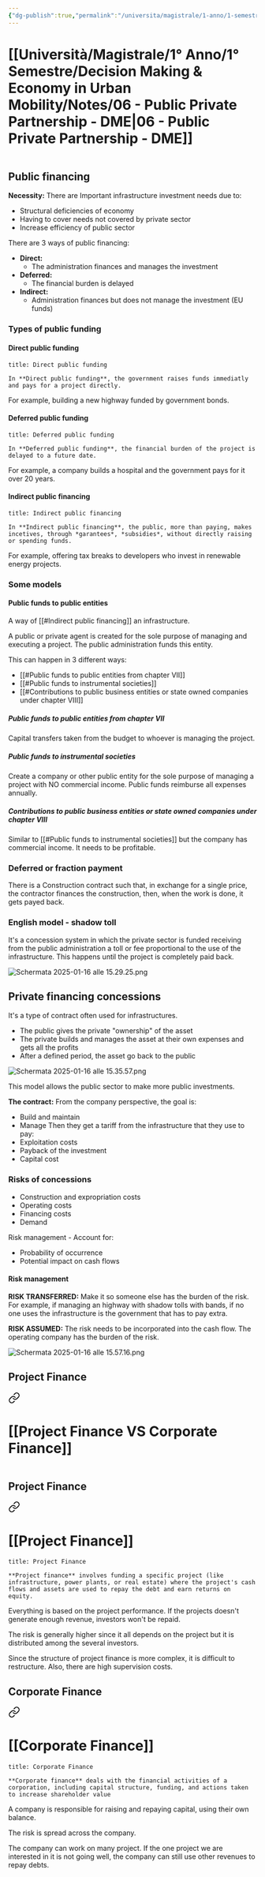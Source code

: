 ```yaml
---
{"dg-publish":true,"permalink":"/universita/magistrale/1-anno/1-semestre/decision-making-and-economy-in-urban-mobility/notes/06-public-private-partnership-dme/","tags":["UNI"]}
---
```


# [[Università/Magistrale/1° Anno/1° Semestre/Decision Making & Economy in Urban Mobility/Notes/06 - Public Private Partnership - DME\|06 - Public Private Partnership - DME]]

```table-of-contents
```

## Public financing

**Necessity:** There are Important infrastructure investment needs due to: 
- Structural deficiencies of economy
- Having to cover needs not covered by private sector
- Increase efficiency of public sector

There are 3 ways of public financing:
- **Direct:**
	- The administration finances and manages the investment
- **Deferred:**
	- The financial burden is delayed
- **Indirect:**
	- Administration finances but does not manage the investment (EU funds)

### Types of public funding
#### Direct public funding

```ad-Definizione
title: Direct public funding

In **Direct public funding**, the government raises funds immediatly and pays for a project directly.

```

For example, building a new highway funded by government bonds.

#### Deferred public funding

```ad-Definizione
title: Deferred public funding

In **Deferred public funding**, the financial burden of the project is delayed to a future date.

```

For example, a company builds a hospital and the government pays for it over 20 years.

#### Indirect public financing

```ad-Definizione
title: Indirect public financing

In **Indirect public financing**, the public, more than paying, makes incetives, through *garantees*, *subsidies*, without directly raising or spending funds.
```

For example, offering tax breaks to developers who invest in renewable energy projects.

### Some models

#### Public funds to public entities

A way of [[#Indirect public financing]] an infrastructure.

A public or private agent is created for the sole purpose of managing and executing a project. The public administration funds this entity.

This can happen in 3 different ways:
- [[#Public funds to public entities from chapter VII]]
- [[#Public funds to instrumental societies]]
- [[#Contributions to public business entities or state owned companies under chapter VIII]]

##### Public funds to public entities from chapter VII

Capital transfers taken from the budget to whoever is managing the project.

##### Public funds to instrumental societies

Create a company or other public entity for the sole purpose of managing a project with NO commercial income. Public funds reimburse all expenses annually.

##### Contributions to public business entities or state owned companies under chapter VIII

Similar to [[#Public funds to instrumental societies]] but the company has commercial income. It needs to be profitable.

### Deferred or fraction payment

There is a Construction contract such that, in exchange for a single price, the contractor finances the construction, then, when the work is done, it gets payed back.

### English model - shadow toll

It's a concession system in which the private sector is funded receiving from the public administration a toll or fee proportional to the use of the infrastructure. This happens until the project is completely paid back.

![Schermata 2025-01-16 alle 15.29.25.png](/img/user/Universit%C3%A0/Magistrale/1%C2%B0%20Anno/1%C2%B0%20Semestre/Decision%20Making%20&%20Economy%20in%20Urban%20Mobility/Notes/Allegati/Schermata%202025-01-16%20alle%2015.29.25.png)

## Private financing concessions

It's a type of contract often used for infrastructures.

- The public gives the private "ownership" of the asset
- The private builds and manages the asset at their own expenses and gets all the profits
- After a defined period, the asset go back to the public

![Schermata 2025-01-16 alle 15.35.57.png](/img/user/Universit%C3%A0/Magistrale/1%C2%B0%20Anno/1%C2%B0%20Semestre/Decision%20Making%20&%20Economy%20in%20Urban%20Mobility/Notes/Allegati/Allegati/Schermata%202025-01-16%20alle%2015.35.57.png)

This model allows the public sector to make more public investments. 

**The contract:**
From the company perspective, the goal is:
- Build and maintain
- Manage
Then they get a tariff from the infrastructure that they use to pay:
- Exploitation costs
- Payback of the investment
- Capital cost

### Risks of concessions

- Construction and expropriation costs
- Operating costs
- Financing costs
- Demand

Risk management - Account for:
- Probability of occurrence
- Potential impact on cash flows

#### Risk management

**RISK TRANSFERRED:** Make it so someone else has the burden of the risk. For example, if managing an highway with shadow tolls with bands, if no one uses the infrastructure is the government that has to pay extra.

**RISK ASSUMED:** The risk needs to be incorporated into the cash flow. The operating company has the burden of the risk.

![Schermata 2025-01-16 alle 15.57.16.png](/img/user/Universit%C3%A0/Magistrale/1%C2%B0%20Anno/1%C2%B0%20Semestre/Decision%20Making%20&%20Economy%20in%20Urban%20Mobility/Notes/Allegati/Allegati/Schermata%202025-01-16%20alle%2015.57.16.png)



## Project Finance


<div class="transclusion internal-embed is-loaded"><a class="markdown-embed-link" href="/project-finance-vs-corporate-finance/" aria-label="Open link"><svg xmlns="http://www.w3.org/2000/svg" width="24" height="24" viewBox="0 0 24 24" fill="none" stroke="currentColor" stroke-width="2" stroke-linecap="round" stroke-linejoin="round" class="svg-icon lucide-link"><path d="M10 13a5 5 0 0 0 7.54.54l3-3a5 5 0 0 0-7.07-7.07l-1.72 1.71"></path><path d="M14 11a5 5 0 0 0-7.54-.54l-3 3a5 5 0 0 0 7.07 7.07l1.71-1.71"></path></svg></a><div class="markdown-embed">




# [[Project Finance VS Corporate Finance]]

```table-of-contents
```

## Project Finance


<div class="transclusion internal-embed is-loaded"><a class="markdown-embed-link" href="/project-finance/" aria-label="Open link"><svg xmlns="http://www.w3.org/2000/svg" width="24" height="24" viewBox="0 0 24 24" fill="none" stroke="currentColor" stroke-width="2" stroke-linecap="round" stroke-linejoin="round" class="svg-icon lucide-link"><path d="M10 13a5 5 0 0 0 7.54.54l3-3a5 5 0 0 0-7.07-7.07l-1.72 1.71"></path><path d="M14 11a5 5 0 0 0-7.54-.54l-3 3a5 5 0 0 0 7.07 7.07l1.71-1.71"></path></svg></a><div class="markdown-embed">




# [[Project Finance]]

```ad-Definizione
title: Project Finance

**Project finance** involves funding a specific project (like infrastructure, power plants, or real estate) where the project's cash flows and assets are used to repay the debt and earn returns on equity.

```

Everything is based on the project performance. If the projects doesn't generate enough revenue, investors won't be repaid.

The risk is generally higher since it all depends on the project but it is distributed among the several investors.

Since the structure of project finance is more complex, it is difficult to restructure. Also, there are high supervision costs.


</div></div>


## Corporate Finance


<div class="transclusion internal-embed is-loaded"><a class="markdown-embed-link" href="/corporate-finance/" aria-label="Open link"><svg xmlns="http://www.w3.org/2000/svg" width="24" height="24" viewBox="0 0 24 24" fill="none" stroke="currentColor" stroke-width="2" stroke-linecap="round" stroke-linejoin="round" class="svg-icon lucide-link"><path d="M10 13a5 5 0 0 0 7.54.54l3-3a5 5 0 0 0-7.07-7.07l-1.72 1.71"></path><path d="M14 11a5 5 0 0 0-7.54-.54l-3 3a5 5 0 0 0 7.07 7.07l1.71-1.71"></path></svg></a><div class="markdown-embed">




# [[Corporate Finance]]

```ad-Definizione
title: Corporate Finance

**Corporate finance** deals with the financial activities of a corporation, including capital structure, funding, and actions taken to increase shareholder value

```

A company is responsible for raising and repaying capital, using their own balance.

The risk is spread across the company.

The company can work on many project. If the one project we are interested in it is not going well, the company can still use other revenues to repay debts.

</div></div>



</div></div>

